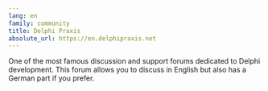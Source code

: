 ```yaml
---
lang: en
family: community
title: Delphi Praxis
absolute_url: https://en.delphipraxis.net
---
```

One of the most famous discussion and support forums dedicated to Delphi development. This forum allows you to discuss in English but also has a German part if you prefer.